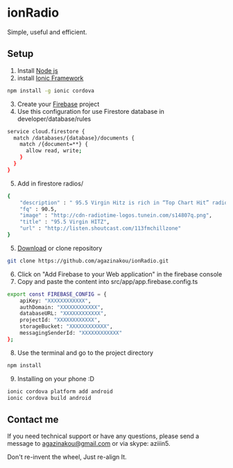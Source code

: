 # ionRadio

Simple, useful and efficient.

## Setup
1. Install [Node js](http://nodejs.org/)
2. install [Ionic Framework](https://ionicframework.com/)
```bash
npm install -g ionic cordova
```
3. Create your [Firebase](https://firebase.google.com/) project
4. Use this configuration for use Firestore database in developer/database/rules
```bash
service cloud.firestore {
  match /databases/{database}/documents {
    match /{document=**} {
      allow read, write;
    }
  }
}
```
5. Add in firestore radios/
```bash
{
    "description" : " 95.5 Virgin Hitz is rich in “Top Chart Hit” radio station which features all current hits of both International and Thai music at that particular moment.",
    "fq" : 90.5,
    "image" : "http://cdn-radiotime-logos.tunein.com/s14807q.png",
    "title" : "95.5 Virgin HITZ",
    "url" : "http://listen.shoutcast.com/113fmchillzone"
}
```

5. [Download](https://github.com/agazinakou/ionRadio.git) or clone repository 
```bash
git clone https://github.com/agazinakou/ionRadio.git
```
6. Click on "Add Firebase to your Web application" in the firebase console
7. Copy and paste the content into src/app/app.firebase.config.ts
```bash
export const FIREBASE_CONFIG = {
    apiKey: "XXXXXXXXXXXX",
    authDomain: "XXXXXXXXXXXX",
    databaseURL: "XXXXXXXXXXXX",
    projectId: "XXXXXXXXXXXX",
    storageBucket: "XXXXXXXXXXXX",
    messagingSenderId: "XXXXXXXXXXXX"
};
```
8. Use the terminal and go to the project directory
```bash
npm install
```
9. Installing on your phone :D
```bash
ionic cordova platform add android
ionic cordova build android
```

## Contact me 

If you need technical support or have any questions, please send a message to agazinakou@gmail.com or via skype: aziiin5.

Don't re-invent the wheel, Just re-align It.